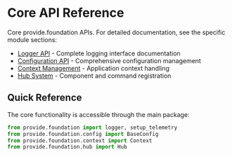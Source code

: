 # Core API Reference

Core provide.foundation APIs. For detailed documentation, see the specific module sections:

- [Logger API](../logger/api-index.md) - Complete logging interface documentation
- [Configuration API](../config/api-index.md) - Comprehensive configuration management
- [Context Management](../context/api-index.md) - Application context handling
- [Hub System](../hub/api-index.md) - Component and command registration

## Quick Reference

The core functionality is accessible through the main package:

```python
from provide.foundation import logger, setup_telemetry
from provide.foundation.config import BaseConfig
from provide.foundation.context import Context
from provide.foundation.hub import Hub
```
